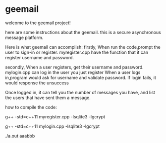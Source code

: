 
# geemail
welcome to the geemail project!



here are some instructions about the geemail.
this is a secure asynchronous message platform. 

Here is what geemail can accomplish:
firstly, When run the code,prompt the user to sign-in or register.
myregister.cpp have the function that it can register username and password.

secondly, When a user registers, get their username and password.
mylogin.cpp can log in the user you just register
When a user logs in,program would ask for username and validate password. 
If login fails, it would response the unsuccess 

Once logged in, it can tell you the number of messages you have, 
and list the users that have sent them a message. 

how to compile the code:

g++ -std=c++11 myregister.cpp -lsqlite3 -lgcrypt

g++ -std=c++11 mylogin.cpp -lsqlite3 -lgcrypt

 ./a.out
 aaabbb
 
